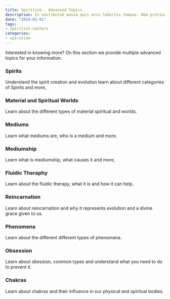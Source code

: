 ```yaml
---
title: Spiritism - Advanced Topics
description: In vestibulum massa quis arcu lobortis tempus. Nam pretium arcu in odio vulputate luctus.
date: "2019-01-01"
tags:
- spiritist-centers
categories:
- spiritism
---
```


Interested in knowing more? On this section we provide multiple advanced topics for your information.

### Spirits 
Understand the spirit creation and evolution learn about different categories of Spirits and more,

### Material and Spiritual Worlds 
Learn about the different types of material spiritual and worlds.

### Mediums 
Learn what mediums are, who is a medium and more.

### Mediumship 
Learn what is mediumship, what causes it and more,

### Fluidic Theraphy 
Learn about the fluidic therapy, what it is and how it can help.

### Reincarnation 
Learn about reincarnation and why it represents evolution and a divine grace given to us.

### Phenomena 
Learn about the different different types of phenomena.

### Obsession 
Learn about obession, common types and understand what you need to do to prevent it.

### Chakras 
Learn about chakras and their influence in our physical and spiritual bodies.

